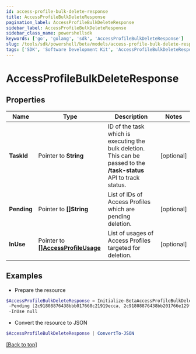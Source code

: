 ```yaml
---
id: access-profile-bulk-delete-response
title: AccessProfileBulkDeleteResponse
pagination_label: AccessProfileBulkDeleteResponse
sidebar_label: AccessProfileBulkDeleteResponse
sidebar_class_name: powershellsdk
keywords: ['go', 'golang', 'sdk', 'AccessProfileBulkDeleteResponse'] 
slug: /tools/sdk/powershell/beta/models/access-profile-bulk-delete-response
tags: ['SDK', 'Software Development Kit', 'AccessProfileBulkDeleteResponse']
---
```



# AccessProfileBulkDeleteResponse

## Properties

Name | Type | Description | Notes
------------ | ------------- | ------------- | -------------
**TaskId** |  Pointer to **String** | ID of the task which is executing the bulk deletion. This can be passed to the **/task-status** API to track status. | [optional] 
**Pending** |  Pointer to **[]String** | List of IDs of Access Profiles which are pending deletion. | [optional] 
**InUse** |  Pointer to [**[]AccessProfileUsage**](access-profile-usage) | List of usages of Access Profiles targeted for deletion. | [optional] 

## Examples

- Prepare the resource
```powershell
$AccessProfileBulkDeleteResponse = Initialize-BetaAccessProfileBulkDeleteResponse  -TaskId 2c9180867817ac4d017817c491119a20 `
 -Pending [2c91808876438bbb017668c21919ecca, 2c91808876438bb201766e129f151816] `
 -InUse null
```

- Convert the resource to JSON
```powershell
$AccessProfileBulkDeleteResponse | ConvertTo-JSON
```


[[Back to top]](#) 


